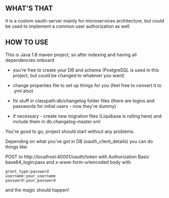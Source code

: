 ## WHAT'S THAT
It is a custom oauth-server mainly for microservices architecture, but could be used to implement a common user authorization as well

## HOW TO USE
This is Java 1.8 maven project, so after indexing and having all dependencies onboard

 - you're free to create your DB and schema (PostgreSQL is used in this project, but could be changed to whatever you want)

 - change properties file to set up things for you (feel free to convert it to .yml also)
   
 - fix stuff in classpath:db/changelog folder files (there are logins and passwords for initial users - now they're dummy)

 - if necessary - create new migration files (Liquibase is rolling here) and include them in db.changelog-master.xml

You're good to go, project should start without any problems.

Depending on what you've got in DB (oauth_client_details) you can do things like:

POST to http://localhost:40001/oauth/token with Authorization Basic base64_login:pass and x-www-form-urlencoded body with

<code>grant_type:password<br />username:your_username<br />password:your_password</code><br />

and the magic should happen!
